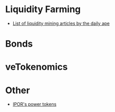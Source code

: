 # Liquidity Farming
- [List of liquidity mining articles by the daily ape](https://thedailyape.notion.site/Liquidity-Mining-dda44c64067d412e918932e1dfc3bbee)
# Bonds
# veTokenomics
# Other
- [IPOR's power tokens](https://blog.ipor.io/power-tokens-incentives-done-better-e9e88e38208b)